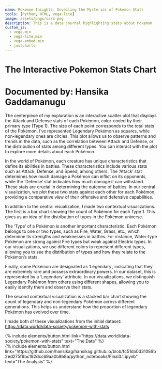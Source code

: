 ```yaml
---
name: Pokemon Insights: Unveiling the Mysteries of Pokemon Stats
tools: [Python, HTML, vega-lite]
image: assets/pngs/cars.png
description: This is a data journal highlighting stats about Pokemon
custom_js:
  - vega.min
  - vega-lite.min
  - vega-embed.min
  - justcharts
---
```



# The Interactive Pokemon Stats Chart
# Documented by: Hansika Gaddamanugu
The centerpiece of my exploration is an interactive scatter plot that displays the Attack and Defense stats of each Pokémon, color-coded by their primary type (Type 1). The size of each point corresponds to the total stats of the Pokémon. I’ve represented Legendary Pokémon as squares, while non-legendary ones are circles. This plot allows us to observe patterns and trends in the data, such as the correlation between Attack and Defense, or the distribution of stats among different types. You can interact with the plot to explore more details about each Pokémon.

In the world of Pokémon, each creature has unique characteristics that define its abilities in battles. These characteristics include various stats such as Attack, Defense, and Speed, among others. The ‘Attack’ stat determines how much damage a Pokémon can inflict on its opponents, while the ‘Defense’ stat indicates how much damage it can withstand. These stats are crucial in determining the outcome of battles. In our central visualization, we plot these two stats against each other for each Pokémon, providing a comparative view of their offensive and defensive capabilities.

<vegachart schema-url="/_site/assets/json/interactive_chart.json" style="width: 100%"></vegachart>

In addition to the central visualization, I made two contextual visualizations. The first is a bar chart showing the count of Pokémon for each Type 1. This gives us an idea of the distribution of types in the Pokémon universe.

The ‘Type’ of a Pokémon is another important characteristic. Each Pokémon belongs to one or two types, such as Fire, Water, Grass, etc., which determine its strengths and weaknesses in battles. For instance, Water-type Pokémon are strong against Fire types but weak against Electric types. In our visualizations, we use different colors to represent different types, allowing you to see the distribution of types and how they relate to the Pokémon’s stats.


<vegachart schema-url="/_site/assets/json/bar_chart.json" style="width: 100%"></vegachart>

Finally, some Pokémon are designated as ‘Legendary’, indicating that they are extremely rare and possess extraordinary powers. In our dataset, this is represented by a ‘Legendary’ attribute. In our visualizations, we distinguish Legendary Pokémon from others using different shapes, allowing you to easily identify them and observe their stats.

The second contextual visualization is a stacked bar chart showing the count of legendary and non-legendary Pokémon across different generations. This helps us understand how the proportion of legendary Pokémon has evolved over time.

<vegachart schema-url="/_site/assets/json/stacked_chart.json" style="width: 100%"></vegachart>


I made both of these visualizations from the initial dataset:  https://data.world/data-society/pokemon-with-stats

<!-- these are written in a combo of html and liquid --> 

<div class="left">
{% include elements/button.html link="https://data.world/data-society/pokemon-with-stats" text="The Data" %}
</div>

<div class="right">
{% include elements/button.html link="https://github.com/hansikag/hansikag.github.io/blob/fc51da0d31089b2ed275f9bc192dcc69aa0b9b8a/python_notebooks/Final3.1.ipynb" text="The Analysis" %}
</div>
